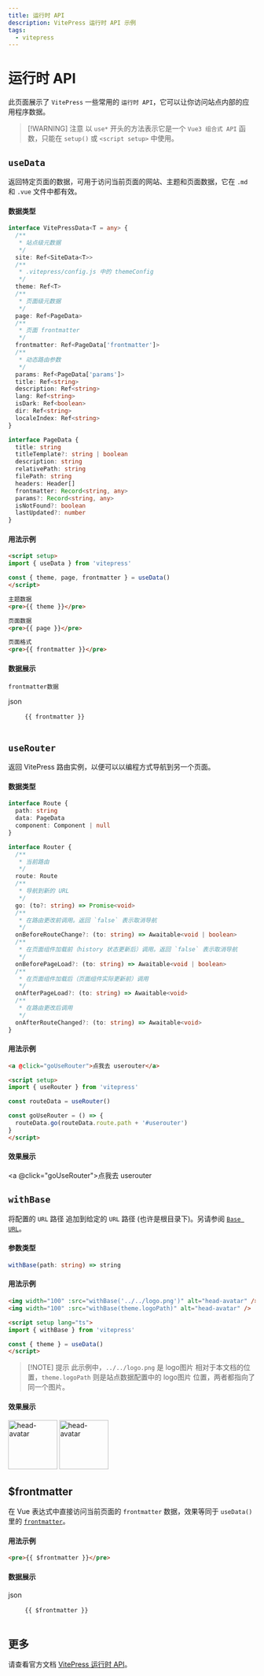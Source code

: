 ```yaml
---
title: 运行时 API
description: VitePress 运行时 API 示例
tags:
  - vitepress
---
```


# 运行时 API

此页面展示了 `VitePress` 一些常用的 `运行时 API`，它可以让你访问站点内部的应用程序数据。

> [!WARNING] 注意
> 以 `use*` 开头的方法表示它是一个 `Vue3 组合式 API` 函数，只能在 `setup()` 或 `<script setup>` 中使用。

<script setup>
import { useData, useRouter, withBase } from 'vitepress'

const { site, theme, page, frontmatter } = useData()
const routeData = useRouter()

const goUseRouter = () => {
  routeData.go(routeData.route.path + '#userouter')
}
</script>

## `useData`

返回特定页面的数据，可用于访问当前页面的网站、主题和页面数据，它在 `.md` 和 `.vue` 文件中都有效。

#### 数据类型

```ts
interface VitePressData<T = any> {
  /**
   * 站点级元数据
   */
  site: Ref<SiteData<T>>
  /**
   * .vitepress/config.js 中的 themeConfig
   */
  theme: Ref<T>
  /**
   * 页面级元数据
   */
  page: Ref<PageData>
  /**
   * 页面 frontmatter
   */
  frontmatter: Ref<PageData['frontmatter']>
  /**
   * 动态路由参数
   */
  params: Ref<PageData['params']>
  title: Ref<string>
  description: Ref<string>
  lang: Ref<string>
  isDark: Ref<boolean>
  dir: Ref<string>
  localeIndex: Ref<string>
}

interface PageData {
  title: string
  titleTemplate?: string | boolean
  description: string
  relativePath: string
  filePath: string
  headers: Header[]
  frontmatter: Record<string, any>
  params?: Record<string, any>
  isNotFound?: boolean
  lastUpdated?: number
}
```
#### 用法示例

```md
<script setup>
import { useData } from 'vitepress'

const { theme, page, frontmatter } = useData()
</script>

主题数据
<pre>{{ theme }}</pre>

页面数据
<pre>{{ page }}</pre>

页面格式
<pre>{{ frontmatter }}</pre>

```

#### 数据展示

`frontmatter数据`

<div class="language-json">
  <span class="lang">json</span>
  <pre class="vp-code dynamic-code">
    <code>{{ frontmatter }}</code>
  </pre>
</div>

## `useRouter`

返回 VitePress 路由实例，以便可以以编程方式导航到另一个页面。

#### 数据类型

```ts
interface Route {
  path: string
  data: PageData
  component: Component | null
}

interface Router {
  /**
   * 当前路由
   */
  route: Route
  /**
   * 导航到新的 URL
   */
  go: (to?: string) => Promise<void>
  /**
   * 在路由更改前调用。返回 `false` 表示取消导航
   */
  onBeforeRouteChange?: (to: string) => Awaitable<void | boolean>
  /**
   * 在页面组件加载前（history 状态更新后）调用。返回 `false` 表示取消导航
   */
  onBeforePageLoad?: (to: string) => Awaitable<void | boolean>
  /**
   * 在页面组件加载后（页面组件实际更新前）调用
   */
  onAfterPageLoad?: (to: string) => Awaitable<void>
  /**
   * 在路由更改后调用
   */
  onAfterRouteChanged?: (to: string) => Awaitable<void>
}
```

#### 用法示例

```md
<a @click="goUseRouter">点我去 userouter</a>

<script setup>
import { useRouter } from 'vitepress'

const routeData = useRouter()

const goUseRouter = () => {
  routeData.go(routeData.route.path + '#userouter')
}
</script>
```

#### 效果展示

<a @click="goUseRouter">点我去 userouter</a>

## `withBase`

将配置的 `URL` 路径 追加到给定的 `URL` 路径 (也许是根目录下)。另请参阅 [`Base URL`](https://vitepress.dev/zh/guide/asset-handling#base-url)。

#### 参数类型

```ts
withBase(path: string) => string
```

#### 用法示例

```md
<img width="100" :src="withBase('../../logo.png')" alt="head-avatar" />
<img width="100" :src="withBase(theme.logoPath)" alt="head-avatar" />

<script setup lang="ts">
import { withBase } from 'vitepress'

const { theme } = useData()
</script>
```
> [!NOTE] 提示
> 此示例中，`../../logo.png` 是 logo图片 相对于本文档的位置，`theme.logoPath` 则是站点数据配置中的 logo图片 位置，两者都指向了同一个图片。

#### 效果展示
<img width="100" :src="withBase('../../logo.png')" alt="head-avatar" />
<img width="100" :src="withBase(theme.logo)" alt="head-avatar" />

## $frontmatter

在 Vue 表达式中直接访问当前页面的 `frontmatter` 数据，效果等同于 `useData()` 里的 [`frontmatter`](#数据展示)。

#### 用法示例

```md
<pre>{{ $frontmatter }}</pre>
```

#### 数据展示

<div class="language-json">
  <span class="lang">json</span>
  <pre class="vp-code dynamic-code">
    <code>{{ $frontmatter }}</code>
  </pre>
</div>

## 更多

请查看官方文档 [VitePress 运行时 API](https://vitepress.dev/zh/reference/runtime-api)。